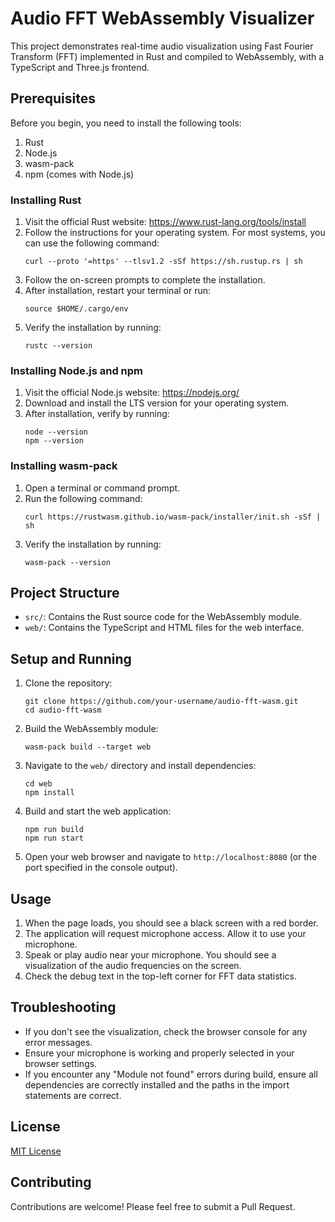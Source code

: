 # Audio FFT WebAssembly Visualizer

This project demonstrates real-time audio visualization using Fast Fourier Transform (FFT) implemented in Rust and compiled to WebAssembly, with a TypeScript and Three.js frontend.

## Prerequisites

Before you begin, you need to install the following tools:

1. Rust
2. Node.js
3. wasm-pack
4. npm (comes with Node.js)

### Installing Rust

1. Visit the official Rust website: https://www.rust-lang.org/tools/install
2. Follow the instructions for your operating system. For most systems, you can use the following command:
   ```
   curl --proto '=https' --tlsv1.2 -sSf https://sh.rustup.rs | sh
   ```
3. Follow the on-screen prompts to complete the installation.
4. After installation, restart your terminal or run:
   ```
   source $HOME/.cargo/env
   ```
5. Verify the installation by running:
   ```
   rustc --version
   ```

### Installing Node.js and npm

1. Visit the official Node.js website: https://nodejs.org/
2. Download and install the LTS version for your operating system.
3. After installation, verify by running:
   ```
   node --version
   npm --version
   ```

### Installing wasm-pack

1. Open a terminal or command prompt.
2. Run the following command:
   ```
   curl https://rustwasm.github.io/wasm-pack/installer/init.sh -sSf | sh
   ```
3. Verify the installation by running:
   ```
   wasm-pack --version
   ```

## Project Structure

- `src/`: Contains the Rust source code for the WebAssembly module.
- `web/`: Contains the TypeScript and HTML files for the web interface.

## Setup and Running

1. Clone the repository:
   ```
   git clone https://github.com/your-username/audio-fft-wasm.git
   cd audio-fft-wasm
   ```

2. Build the WebAssembly module:
   ```
   wasm-pack build --target web
   ```

3. Navigate to the `web/` directory and install dependencies:
   ```
   cd web
   npm install
   ```

4. Build and start the web application:
   ```
   npm run build
   npm run start
   ```

5. Open your web browser and navigate to `http://localhost:8080` (or the port specified in the console output).

## Usage

1. When the page loads, you should see a black screen with a red border.
2. The application will request microphone access. Allow it to use your microphone.
3. Speak or play audio near your microphone. You should see a visualization of the audio frequencies on the screen.
4. Check the debug text in the top-left corner for FFT data statistics.

## Troubleshooting

- If you don't see the visualization, check the browser console for any error messages.
- Ensure your microphone is working and properly selected in your browser settings.
- If you encounter any "Module not found" errors during build, ensure all dependencies are correctly installed and the paths in the import statements are correct.

## License

[MIT License](LICENSE)

## Contributing

Contributions are welcome! Please feel free to submit a Pull Request.